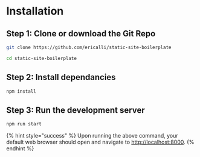 # Installation

## Step 1: Clone or download the Git Repo

```bash
git clone https://github.com/ericalli/static-site-boilerplate
```

```bash
cd static-site-boilerplate
```

## Step 2: Install dependancies

```bash
npm install
```

## Step 3:  Run the development server

```bash
npm run start
```

{% hint style="success" %}
Upon running the above command, your default web browser should open and navigate to [http://localhost:8000](http://localhost:8000).
{% endhint %}



